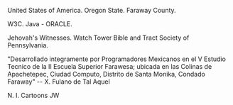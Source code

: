 United States of America.
Oregon State.
Faraway County.

W3C.
Java - ORACLE.

Jehovah's Witnesses.
Watch Tower Bible and Tract Society of Pennsylvania.

"Desarrollado integramente por Programadores Mexicanos en el V Estudio Tecnico de la II Escuela Superior Farawesa; ubicada en las Colinas de Apachetepec, Ciudad Computo, Distrito de Santa Monika, Condado Faraway" -- X. Fulano de Tal Aquel

N. I. Cartoons JW
